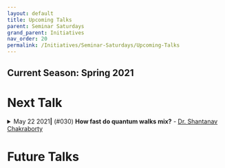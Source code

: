 ```yaml
---
layout: default
title: Upcoming Talks
parent: Seminar Saturdays
grand_parent: Initiatives
nav_order: 20
permalink: /Initiatives/Seminar-Saturdays/Upcoming-Talks
---
```


Current Season: Spring 2021
---------------------------

Next Talk
=========
<details><summary>May 22 2021<b>|</b> (#030) <b>How fast do quantum walks mix?</b> - <a href="https://sites.google.com/view/shchakra"> Dr. Shantanav Chakraborty</a></summary><div class="custom-spoiler"><p>

**Date and Time**: [22-05-2021, 19:30 - 21:00 IST]()

### Abstract
The fundamental problem of sampling from the limiting distribution of quantum walks on networks, known as mixing, finds widespread applications in several areas of quantum information and computation. Of particular interest in most of these applications is the minimum time beyond which the instantaneous probability distribution of the quantum walk remains close to this limiting distribution, known as the “quantum mixing time”. 

However, this quantity is only known for a handful of specific networks. In this Letter, we prove an upper bound on the quantum mixing time for almost all networks, i.e., the fraction of networks for which our bound holds, goes to one in the asymptotic limit. To this end, using several results in random matrix theory, we find the quantum mixing time of Erdös-Renyi random networks: networks of n nodes where each edge exists with probability p independently. 

For example, for dense random networks, where p is a constant, we show that the quantum mixing time is Õ(n^1.5). In addition to opening avenues for the analytical study of quantum dynamics on random networks, our work could find applications beyond quantum information processing. Owing to the universality of Wigner random matrices, our results on the spectral properties of random graphs hold for general classes of random matrices that are ubiquitous in several areas of physics. In particular, our results could lead to novel insights into the equilibration times of isolated quantum systems defined by random Hamiltonians, a foundational problem in quantum statistical mechanics.


### Prerequisites
Read Chapter 16 from the lecture notes of Andrew Childs. 

Specifically, Sec. 16.6 talks about the mixing of continuous-time quantum walks and contrasts it with its classical counterpart. Understanding this might help you understand the basics of my talk.


### Resources
S. Chakraborty, K. Luh and J. Roland, Physical Review Letters 124, 050501 (2020). 
arXiv: https://journals.aps.org/prl/abstract/10.1103/PhysRevLett.124.050501

</p></div></details>




Future Talks
==============



<!--
<details><summary>[[DATE]] <b>|</b> (#[[IDX]]) <b>[[TITLE]]</b> - <a href="[[HOMEPAGE]]">[[AUTHOR]]</a></summary><div class="custom-spoiler"><p>

**Date & Time**: [INFO](<calendar_link>)

### Abstract

### Prerequisites

### Resources

</p></div></details>
-->

